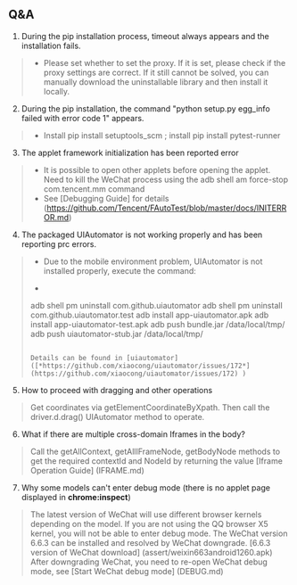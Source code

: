 ## Q&A

1. During the pip installation process, timeout always appears and the installation fails. 
> - Please set whether to set the proxy. If it is set, please check if the proxy settings are correct. If it still cannot be solved, you can manually download the uninstallable library and then install it locally. 

2. During the pip installation, the command "python setup.py egg_info failed with error code 1" appears. 
> - Install pip install setuptools_scm ; install pip install pytest-runner 

3. The applet framework initialization has been reported error 

> * It is possible to open other applets before opening the applet. Need to kill the WeChat process using the adb shell am force-stop com.tencent.mm command
> * See [Debugging Guide] for details (https://github.com/Tencent/FAutoTest/blob/master/docs/INITERROR.md)

4. The packaged UIAutomator is not working properly and has been reporting prc errors.

> * Due to the mobile environment problem, UIAutomator is not installed properly, execute the command: 
>
> * ```
> adb shell pm uninstall com.github.uiautomator
> adb shell pm uninstall com.github.uiautomator.test
> adb install app-uiautomator.apk
> adb install app-uiautomator-test.apk
> adb push bundle.jar /data/local/tmp/
> adb push uiautomator-stub.jar /data/local/tmp/
> ```
>
> Details can be found in [uiautomator]([*https://github.com/xiaocong/uiautomator/issues/172*](https://github.com/xiaocong/uiautomator/issues/172) )

5. How to proceed with dragging and other operations

> Get coordinates via getElementCoordinateByXpath. Then call the driver.d.drag() UIAutomator method to operate.

6. What if there are multiple cross-domain Iframes in the body?

> Call the getAllContext, getAllIFrameNode, getBodyNode methods to get the required contextId and NodeId by returning the value
> [Iframe Operation Guide] (IFRAME.md)

7. Why some models can't enter debug mode (there is no applet page displayed in **chrome:inspect**)

> The latest version of WeChat will use different browser kernels depending on the model. If you are not using the QQ browser X5 kernel, you will not be able to enter debug mode.
> The WeChat version 6.6.3 can be installed and resolved by WeChat downgrade.
> [6.6.3 version of WeChat download] (assert/weixin663android1260.apk)
> After downgrading WeChat, you need to re-open WeChat debug mode, see [Start WeChat debug mode] (DEBUG.md)
